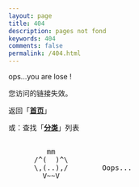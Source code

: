 ```yaml
---
layout: page
title: 404
description: pages not fond
keywords: 404
comments: false
permalink: /404.html
---
```


ops...you are lose !

您访问的链接失效。

返回「**[首页](/categories/)**」

或：查找「**[分类](/categories/)**」列表


<!----------------------------------------------------------------
         mm
      /^(  )^\                     Ascii arts included in this page:
      \,(..),/                     - R2D2, provided by: http://www.chris.com/
        V~~V                       - Texts, generated from: http://www.network-science.de/ascii/  
                                   http:// cnfeat.github.io
            
------------------------------------------------------------------>

  <style>
    pre {
          background: none;
          border: none;
    }
  </style>

  <pre>         
         mm
      /^(  )^\
      \,(..),/        Oops...
        V~~V                     
  </pre>
